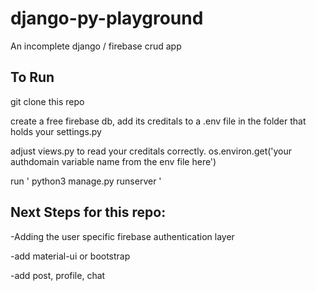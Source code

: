 # django-py-playground
An incomplete django / firebase crud app

## To Run

git clone this repo

create a free firebase db, add its creditals to a .env file in the folder that holds your settings.py 

adjust views.py to read your creditals correctly.  os.environ.get('your authdomain variable name from the env file here')

run ' python3 manage.py runserver '

## Next Steps for this repo:

-Adding the user specific firebase authentication layer

-add material-ui or bootstrap 

-add post, profile, chat
